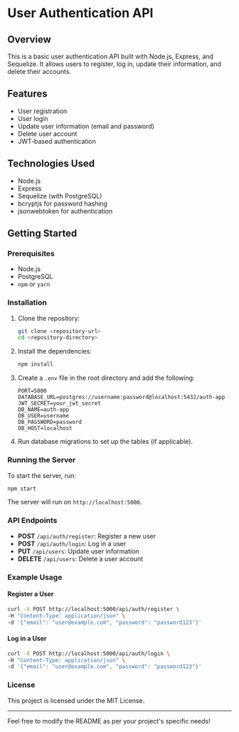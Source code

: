 # User Authentication API

## Overview

This is a basic user authentication API built with Node.js, Express, and Sequelize. It allows users to register, log in, update their information, and delete their accounts.

## Features

- User registration
- User login
- Update user information (email and password)
- Delete user account
- JWT-based authentication

## Technologies Used

- Node.js
- Express
- Sequelize (with PostgreSQL)
- bcryptjs for password hashing
- jsonwebtoken for authentication

## Getting Started

### Prerequisites

- Node.js
- PostgreSQL
- `npm` or `yarn`

### Installation

1. Clone the repository:

   ```bash
   git clone <repository-url>
   cd <repository-directory>
   ```

2. Install the dependencies:

   ```bash
   npm install
   ```

3. Create a `.env` file in the root directory and add the following:

   ```plaintext
   PORT=5000
   DATABASE_URL=postgres://username:password@localhost:5432/auth-app
   JWT_SECRET=your_jwt_secret
   DB_NAME=auth-app
   DB_USER=username
   DB_PASSWORD=password
   DB_HOST=localhost
   ```

4. Run database migrations to set up the tables (if applicable).

### Running the Server

To start the server, run:

```bash
npm start
```

The server will run on `http://localhost:5000`.

### API Endpoints

- **POST** `/api/auth/register`: Register a new user
- **POST** `/api/auth/login`: Log in a user
- **PUT** `/api/users`: Update user information
- **DELETE** `/api/users`: Delete a user account

### Example Usage

#### Register a User

```bash
curl -X POST http://localhost:5000/api/auth/register \
-H "Content-Type: application/json" \
-d '{"email": "user@example.com", "password": "password123"}'
```

#### Log in a User

```bash
curl -X POST http://localhost:5000/api/auth/login \
-H "Content-Type: application/json" \
-d '{"email": "user@example.com", "password": "password123"}'
```

### License

This project is licensed under the MIT License.

---

Feel free to modify the README as per your project's specific needs!